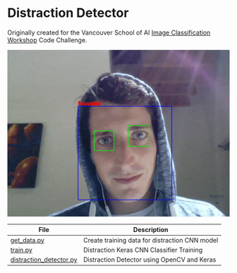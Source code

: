 # Distraction Detector

Originally created for the Vancouver School of AI [Image Classification Workshop](https://github.com/SchoolofAI-Vancouver/learn_image_classification_2) Code Challenge.

![demo](additional/demo.gif)

| File  | Description  |
|---|---|
| [get_data.py](https://github.com/johannesharmse/distraction_detection/blob/master/src/get_data.py)  | Create training data for distraction CNN model  |
| [train.py](https://github.com/johannesharmse/distraction_detection/blob/master/src/cnn/train.py)  | Distraction Keras CNN Classifier Training  |
| [distraction_detector.py](https://github.com/johannesharmse/distraction_detection/blob/master/src/distraction_detector.py)  | Distraction Detector using OpenCV and Keras  |

